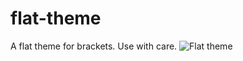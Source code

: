 flat-theme
==========
A flat theme for brackets. Use with care.
![Flat theme](https://raw.githubusercontent.com/reginbald/flat-theme/master/img/screenshot.png "Flat theme")


